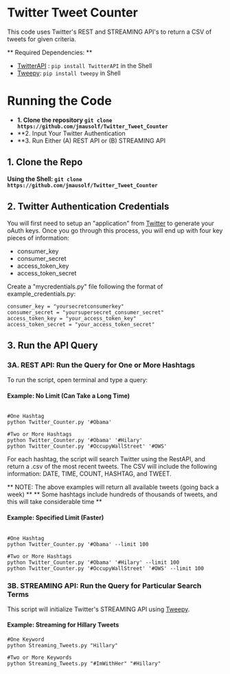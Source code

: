 # Twitter Tweet Counter

This code uses Twitter's REST and STREAMING API's to return a CSV of tweets for given criteria.

** Required Dependencies: ** 

* [TwitterAPI](https://github.com/geduldig/TwitterAPI) : `pip install TwitterAPI` in the Shell
* [Tweepy](http://tweepy.readthedocs.io/en/v3.5.0/): `pip install tweepy` in Shell


# Running the Code

* **1. Clone the repository `git clone https://github.com/jmausolf/Twitter_Tweet_Counter`**
* **2. Input Your Twitter Authentication
* **3. Run Either (A) REST API or (B) STREAMING API

## 1. Clone the Repo

**Using the Shell: `git clone https://github.com/jmausolf/Twitter_Tweet_Counter`**

## 2. Twitter Authentication Credentials

You will first need to setup an "application" from [Twitter](https://apps.twitter.com) to generate your oAuth keys. Once you go through this process, you will end up with four key pieces of information:

* consumer_key
* consumer_secret
* access_token_key
* access_token_secret

Create a "mycredentials.py" file following the format of example_credentials.py:

```
consumer_key = "yoursecretconsumerkey"
consumer_secret = "yoursupersecret_consumer_secret"
access_token_key = "your_access_token_key"
access_token_secret = "your_access_token_secret"
```

## 3. Run the API Query


### 3A. REST API: Run the Query for One or More Hashtags

To run the script, open terminal and type a query:

#### Example: No Limit (Can Take a Long Time)

```Shell

#One Hashtag
python Twitter_Counter.py '#Obama'

#Two or More Hashtags
python Twitter_Counter.py '#Obama' '#Hilary'
python Twitter_Counter.py '#OccupyWallStreet' '#OWS'

```

For each hashtag, the script will search Twitter using the RestAPI, and return a .csv of the most recent tweets. The CSV will include the following information: DATE, TIME, COUNT, HASHTAG, and TWEET.

** NOTE: The above examples will return all available tweets (going back a week) **
** Some hashtags include hundreds of thousands of tweets, and this will take considerable time **

#### Example: Specified Limit (Faster)

```Shell

#One Hashtag
python Twitter_Counter.py '#Obama' --limit 100

#Two or More Hashtags
python Twitter_Counter.py '#Obama' '#Hilary' --limit 100
python Twitter_Counter.py '#OccupyWallStreet' '#OWS' --limit 100

```

### 3B. STREAMING API: Run the Query for Particular Search Terms

This script will initialize Twitter's STREAMING API using [Tweepy](http://tweepy.readthedocs.io/en/v3.5.0/).

#### Example: Streaming for Hillary Tweets

```
#One Keyword
python Streaming_Tweets.py "Hillary"

#Two or More Keywords
python Streaming_Tweets.py "#ImWithHer" "#Hillary"
```

